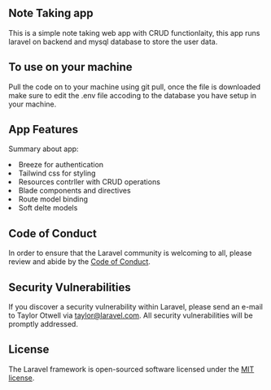 ## Note Taking app
<p>
This is a simple note taking web app with CRUD functionlaity, this app runs laravel on backend and mysql database to store the user data. 
</p>

## To use on your machine
Pull the code on to your machine using git pull, once the file is downloaded make sure to edit the .env file accoding to the database you have setup in your machine.

## App Features
Summary about app:
<li> Breeze for authentication
<li> Tailwind css for styling
<li> Resources contrller with CRUD operations
<li> Blade components and directives
<li> Route model binding
<li> Soft delte models

## Code of Conduct

In order to ensure that the Laravel community is welcoming to all, please review and abide by the [Code of Conduct](https://laravel.com/docs/contributions#code-of-conduct).

## Security Vulnerabilities

If you discover a security vulnerability within Laravel, please send an e-mail to Taylor Otwell via [taylor@laravel.com](mailto:taylor@laravel.com). All security vulnerabilities will be promptly addressed.

## License

The Laravel framework is open-sourced software licensed under the [MIT license](https://opensource.org/licenses/MIT).
